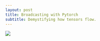 ```yaml
---
layout: post
title: Broadcasting with Pytorch
subtitle: Demystifying how tensors flow.
---
```


![](https://ibb.co/ZBWnT0C)
